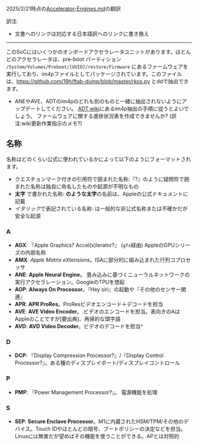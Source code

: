 2025/2/21時点の[Accelerator-Engines.md](https://github.com/AsahiLinux/docs/blob/main/docs/Accelerator-Engines.md)の翻訳

訳注: 
- 文書へのリンクは対応する日本語訳へのリンクに書き換え

---
このSoCにはいくつかのオンボードアクセラレータユニットがあります。ほとんどのアクセラレータは、pre-boot パーティション `/System/Volumes/Preboot/[UUID]/restore/Firmware` にあるファームウェアを実行しており、im4pファイルとしてパッケージされています。このファイルは、https://github.com/19h/ftab-dump/blob/master/rkos.py とddで抽出できます。

* ANEやAVE、ADTのim4pのどれも別のものと一緒に抽出されないようにアップデートしてください。
[ADT wiki](FW-ADT.md)にあるim4p抽出の手順に従うとよいでしょう。
ファームウェアに関する進捗状況表を作成できませんか? (訳注:wiki更新作業指示のメモ?)

## 名称

名称はどのくらい公式に使われているかによって以下のようにフォーマットされます。
* クエスチョンマーク付きの引用符で囲まれた名称:『<name>?』のように疑問符で囲まれた名称は独自に命名したものや起源が不明なもの
* **太字** で書かれた名称: **<name>**のような**太字**の名前は、Appleの公式ドキュメントに記載
* *イタリック*で表記されている名称: *<name>* は一般的な非公式名称または不確かだが安全な起源

### A
* **AGX**: 『Apple Graphics? Accel(x)lerator?』 (`gfx`経由) AppleのGPUシリーズの内部名称
* **AMX**: *Apple Matrix eXtensions*。ISAに部分的に組み込まれた行列コプロセッサ
* **ANE**: **Apple Neural Engine**。 畳み込みに基づくニューラルネットワークの実行アクセラレーション。GoogleのTPUを想起
* **AOP**: **Always On Processor**。『Hey siri』の起動や『その他のセンサー関連』
* **APR**: **APR ProRes**。ProResビデオエンコード＋デコードを担当
* **AVE**: **AVE Video Encoder**。.ビデオのエンコードを担当。表向きのAはAppleのことですが[要出典]、再帰的な頭字語
* **AVD**: **AVD Video Decoder**。ビデオのデコードを担当^

### D
* **DCP**: 『Display Compression Processor?』/『Display Control Processor?』。ある種のディスプレイポート/ディスプレイコントロール

### P
* **PMP**: 『Power Management Processor?』。 電源機能を処理

### S
* **SEP**: **Secure Enclave Processor**。M1に内蔵されたHSM/TPM/その他のデバイス。Touch IDやほとんどの暗号、ブートポリシーの決定などを担当。Linuxには無害だが望めばその機能を使うことができる。APとは対照的
